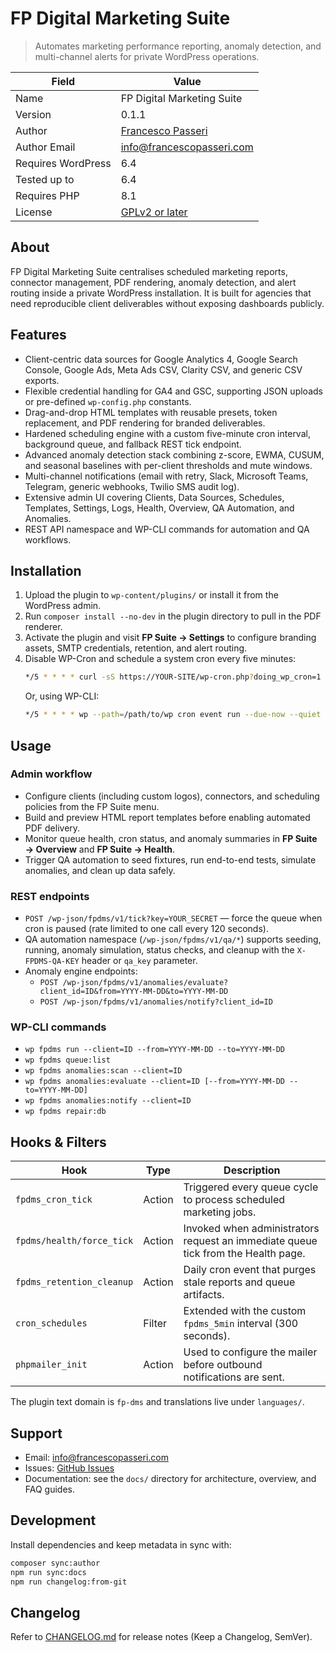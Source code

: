 # FP Digital Marketing Suite

> Automates marketing performance reporting, anomaly detection, and multi-channel alerts for private WordPress operations.

| Field | Value |
| ----- | ----- |
| Name | FP Digital Marketing Suite |
| Version | 0.1.1 |
| Author | [Francesco Passeri](https://francescopasseri.com) |
| Author Email | info@francescopasseri.com |
| Requires WordPress | 6.4 |
| Tested up to | 6.4 |
| Requires PHP | 8.1 |
| License | [GPLv2 or later](https://www.gnu.org/licenses/gpl-2.0.html) |

## About

FP Digital Marketing Suite centralises scheduled marketing reports, connector management, PDF rendering, anomaly detection, and alert routing inside a private WordPress installation. It is built for agencies that need reproducible client deliverables without exposing dashboards publicly.

## Features

- Client-centric data sources for Google Analytics 4, Google Search Console, Google Ads, Meta Ads CSV, Clarity CSV, and generic CSV exports.
- Flexible credential handling for GA4 and GSC, supporting JSON uploads or pre-defined `wp-config.php` constants.
- Drag-and-drop HTML templates with reusable presets, token replacement, and PDF rendering for branded deliverables.
- Hardened scheduling engine with a custom five-minute cron interval, background queue, and fallback REST tick endpoint.
- Advanced anomaly detection stack combining z-score, EWMA, CUSUM, and seasonal baselines with per-client thresholds and mute windows.
- Multi-channel notifications (email with retry, Slack, Microsoft Teams, Telegram, generic webhooks, Twilio SMS audit log).
- Extensive admin UI covering Clients, Data Sources, Schedules, Templates, Settings, Logs, Health, Overview, QA Automation, and Anomalies.
- REST API namespace and WP-CLI commands for automation and QA workflows.

## Installation

1. Upload the plugin to `wp-content/plugins/` or install it from the WordPress admin.
2. Run `composer install --no-dev` in the plugin directory to pull in the PDF renderer.
3. Activate the plugin and visit **FP Suite → Settings** to configure branding assets, SMTP credentials, retention, and alert routing.
4. Disable WP-Cron and schedule a system cron every five minutes:
   ```bash
   */5 * * * * curl -sS https://YOUR-SITE/wp-cron.php?doing_wp_cron=1 >/dev/null 2>&1
   ```
   Or, using WP-CLI:
   ```bash
   */5 * * * * wp --path=/path/to/wp cron event run --due-now --quiet
   ```

## Usage

### Admin workflow

- Configure clients (including custom logos), connectors, and scheduling policies from the FP Suite menu.
- Build and preview HTML report templates before enabling automated PDF delivery.
- Monitor queue health, cron status, and anomaly summaries in **FP Suite → Overview** and **FP Suite → Health**.
- Trigger QA automation to seed fixtures, run end-to-end tests, simulate anomalies, and clean up data safely.

### REST endpoints

- `POST /wp-json/fpdms/v1/tick?key=YOUR_SECRET` — force the queue when cron is paused (rate limited to one call every 120 seconds).
- QA automation namespace (`/wp-json/fpdms/v1/qa/*`) supports seeding, running, anomaly simulation, status checks, and cleanup with the `X-FPDMS-QA-KEY` header or `qa_key` parameter.
- Anomaly engine endpoints:
  - `POST /wp-json/fpdms/v1/anomalies/evaluate?client_id=ID&from=YYYY-MM-DD&to=YYYY-MM-DD`
  - `POST /wp-json/fpdms/v1/anomalies/notify?client_id=ID`

### WP-CLI commands

- `wp fpdms run --client=ID --from=YYYY-MM-DD --to=YYYY-MM-DD`
- `wp fpdms queue:list`
- `wp fpdms anomalies:scan --client=ID`
- `wp fpdms anomalies:evaluate --client=ID [--from=YYYY-MM-DD --to=YYYY-MM-DD]`
- `wp fpdms anomalies:notify --client=ID`
- `wp fpdms repair:db`

## Hooks & Filters

| Hook | Type | Description |
| ---- | ---- | ----------- |
| `fpdms_cron_tick` | Action | Triggered every queue cycle to process scheduled marketing jobs. |
| `fpdms/health/force_tick` | Action | Invoked when administrators request an immediate queue tick from the Health page. |
| `fpdms_retention_cleanup` | Action | Daily cron event that purges stale reports and queue artifacts. |
| `cron_schedules` | Filter | Extended with the custom `fpdms_5min` interval (300 seconds). |
| `phpmailer_init` | Action | Used to configure the mailer before outbound notifications are sent. |

The plugin text domain is `fp-dms` and translations live under `languages/`.

## Support

- Email: [info@francescopasseri.com](mailto:info@francescopasseri.com)
- Issues: [GitHub Issues](https://github.com/francescopasseri/FP-Digital-Marketing-Suite/issues)
- Documentation: see the `docs/` directory for architecture, overview, and FAQ guides.

## Development

Install dependencies and keep metadata in sync with:

```bash
composer sync:author
npm run sync:docs
npm run changelog:from-git
```

## Changelog

Refer to [CHANGELOG.md](./CHANGELOG.md) for release notes (Keep a Changelog, SemVer).
